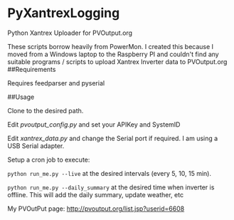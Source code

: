 # PyXantrexLogging
Python Xantrex Uploader for PVOutput.org

These scripts borrow heavily from PowerMon. I created this because I moved from a Windows laptop to the Raspberry PI and couldn't find any suitable programs / scripts to upload Xantrex Inverter data to PVOutput.org
##Requirements

Requires feedparser and pyserial

##Usage

Clone to the desired path. 

Edit *pvoutput_config.py* and set your APIKey and SystemID

Edit *xantrex_data.py* and change the Serial port if required. I am using a USB Serial adapter.

Setup a cron job to execute:

```python run_me.py --live``` at the desired intervals (every 5, 10, 15 min).

```python run_me.py --daily_summary``` at the desired time when inverter is offline. This will add the daily summary, update weather, etc

My PVOutPut page: http://pvoutput.org/list.jsp?userid=6608
